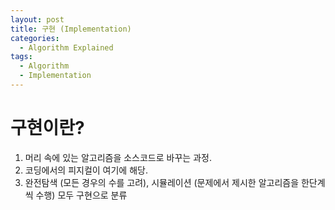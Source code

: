 ```yaml
---
layout: post
title: 구현 (Implementation)
categories:
  - Algorithm Explained
tags:
  - Algorithm
  - Implementation
---
```


# 구현이란?

1. 머리 속에 있는 알고리즘을 소스코드로 바꾸는 과정.
2. 코딩에서의 피지컬이 여기에 해당.
3. 완전탐색 (모든 경우의 수를 고려), 시뮬레이션 (문제에서 제시한 알고리즘을 한단계씩 수행) 모두 구현으로 분류
